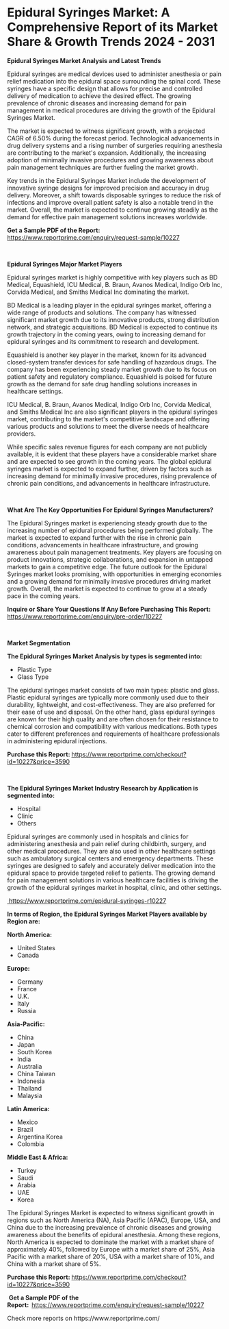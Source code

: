 <p><h1>Epidural Syringes Market: A Comprehensive Report of its Market Share & Growth Trends 2024 - 2031</h1></p><p><strong>Epidural Syringes Market Analysis and Latest Trends</strong></p>
<p><p>Epidural syringes are medical devices used to administer anesthesia or pain relief medication into the epidural space surrounding the spinal cord. These syringes have a specific design that allows for precise and controlled delivery of medication to achieve the desired effect. The growing prevalence of chronic diseases and increasing demand for pain management in medical procedures are driving the growth of the Epidural Syringes Market.</p><p>The market is expected to witness significant growth, with a projected CAGR of 6.50% during the forecast period. Technological advancements in drug delivery systems and a rising number of surgeries requiring anesthesia are contributing to the market's expansion. Additionally, the increasing adoption of minimally invasive procedures and growing awareness about pain management techniques are further fueling the market growth.</p><p>Key trends in the Epidural Syringes Market include the development of innovative syringe designs for improved precision and accuracy in drug delivery. Moreover, a shift towards disposable syringes to reduce the risk of infections and improve overall patient safety is also a notable trend in the market. Overall, the market is expected to continue growing steadily as the demand for effective pain management solutions increases worldwide.</p></p>
<p><strong>Get a Sample PDF of the Report:&nbsp;</strong> <a href="https://www.reportprime.com/enquiry/request-sample/10227">https://www.reportprime.com/enquiry/request-sample/10227</a></p>
<p>&nbsp;</p>
<p><strong>Epidural Syringes Major Market Players</strong></p>
<p><p>Epidural syringes market is highly competitive with key players such as BD Medical, Equashield, ICU Medical, B. Braun, Avanos Medical, Indigo Orb Inc, Corvida Medical, and Smiths Medical Inc dominating the market.</p><p>BD Medical is a leading player in the epidural syringes market, offering a wide range of products and solutions. The company has witnessed significant market growth due to its innovative products, strong distribution network, and strategic acquisitions. BD Medical is expected to continue its growth trajectory in the coming years, owing to increasing demand for epidural syringes and its commitment to research and development.</p><p>Equashield is another key player in the market, known for its advanced closed-system transfer devices for safe handling of hazardous drugs. The company has been experiencing steady market growth due to its focus on patient safety and regulatory compliance. Equashield is poised for future growth as the demand for safe drug handling solutions increases in healthcare settings.</p><p>ICU Medical, B. Braun, Avanos Medical, Indigo Orb Inc, Corvida Medical, and Smiths Medical Inc are also significant players in the epidural syringes market, contributing to the market's competitive landscape and offering various products and solutions to meet the diverse needs of healthcare providers.</p><p>While specific sales revenue figures for each company are not publicly available, it is evident that these players have a considerable market share and are expected to see growth in the coming years. The global epidural syringes market is expected to expand further, driven by factors such as increasing demand for minimally invasive procedures, rising prevalence of chronic pain conditions, and advancements in healthcare infrastructure.</p></p>
<p>&nbsp;</p>
<p><strong>What Are The Key Opportunities For Epidural Syringes Manufacturers?</strong></p>
<p><p>The Epidural Syringes market is experiencing steady growth due to the increasing number of epidural procedures being performed globally. The market is expected to expand further with the rise in chronic pain conditions, advancements in healthcare infrastructure, and growing awareness about pain management treatments. Key players are focusing on product innovations, strategic collaborations, and expansion in untapped markets to gain a competitive edge. The future outlook for the Epidural Syringes market looks promising, with opportunities in emerging economies and a growing demand for minimally invasive procedures driving market growth. Overall, the market is expected to continue to grow at a steady pace in the coming years.</p></p>
<p><strong>Inquire or Share Your Questions If Any Before Purchasing This Report:</strong> <a href="https://www.reportprime.com/enquiry/pre-order/10227">https://www.reportprime.com/enquiry/pre-order/10227</a></p>
<p>&nbsp;</p>
<p><strong>Market Segmentation</strong></p>
<p><strong>The Epidural Syringes Market Analysis by types is segmented into:</strong></p>
<p><ul><li>Plastic Type</li><li>Glass Type</li></ul></p>
<p><p>The epidural syringes market consists of two main types: plastic and glass. Plastic epidural syringes are typically more commonly used due to their durability, lightweight, and cost-effectiveness. They are also preferred for their ease of use and disposal. On the other hand, glass epidural syringes are known for their high quality and are often chosen for their resistance to chemical corrosion and compatibility with various medications. Both types cater to different preferences and requirements of healthcare professionals in administering epidural injections.</p></p>
<p><strong>Purchase this Report:&nbsp;</strong><a href="https://www.reportprime.com/checkout?id=10227&price=3590">https://www.reportprime.com/checkout?id=10227&price=3590</a></p>
<p>&nbsp;</p>
<p><strong>The Epidural Syringes Market Industry Research by Application is segmented into:</strong></p>
<p><ul><li>Hospital</li><li>Clinic</li><li>Others</li></ul></p>
<p><p>Epidural syringes are commonly used in hospitals and clinics for administering anesthesia and pain relief during childbirth, surgery, and other medical procedures. They are also used in other healthcare settings such as ambulatory surgical centers and emergency departments. These syringes are designed to safely and accurately deliver medication into the epidural space to provide targeted relief to patients. The growing demand for pain management solutions in various healthcare facilities is driving the growth of the epidural syringes market in hospital, clinic, and other settings.</p></p>
<p><a href="https://www.reportprime.com/epidural-syringes-r10227">&nbsp;https://www.reportprime.com/epidural-syringes-r10227</a></p>
<p><strong>In terms of Region, the Epidural Syringes Market Players available by Region are:</strong></p>
<p>
    <p> <strong> North America: </strong>
        <ul>
            <li>United States</li>
            <li>Canada</li>
        </ul>
        </p> 
    <p> <strong> Europe: </strong>
        <ul>
            <li>Germany</li>
            <li>France</li>
            <li>U.K.</li>
            <li>Italy</li>
            <li>Russia</li>
        </ul>
        </p> 
    <p> <strong> Asia-Pacific: </strong>
        <ul>
            <li>China</li>
            <li>Japan</li>
            <li>South Korea</li>
            <li>India</li>
            <li>Australia</li>
            <li>China Taiwan</li>
            <li>Indonesia</li>
            <li>Thailand</li>
            <li>Malaysia</li>
        </ul>
        </p> 
    <p> <strong> Latin America: </strong>
        <ul>
            <li>Mexico</li>
            <li>Brazil</li>
            <li>Argentina Korea</li>
            <li>Colombia</li>
        </ul>
        </p> 
    <p> <strong> Middle East & Africa: </strong>
        <ul>
            <li>Turkey</li>
            <li>Saudi</li>
            <li>Arabia</li>
            <li>UAE</li>
            <li>Korea</li>
        </ul>
    </p>
    </p>
<p><p>The Epidural Syringes Market is expected to witness significant growth in regions such as North America (NA), Asia Pacific (APAC), Europe, USA, and China due to the increasing prevalence of chronic diseases and growing awareness about the benefits of epidural anesthesia. Among these regions, North America is expected to dominate the market with a market share of approximately 40%, followed by Europe with a market share of 25%, Asia Pacific with a market share of 20%, USA with a market share of 10%, and China with a market share of 5%.</p></p>
<p><strong>Purchase this Report: </strong><a href="https://www.reportprime.com/checkout?id=10227&price=3590">https://www.reportprime.com/checkout?id=10227&price=3590</a></p>
<p>&nbsp;<strong>Get a Sample PDF of the Report:&nbsp;&nbsp;</strong><a href="https://www.reportprime.com/enquiry/request-sample/10227">https://www.reportprime.com/enquiry/request-sample/10227</a></p>
<p><strong></strong></p>
<p>Check more reports on https://www.reportprime.com/</p>